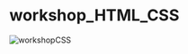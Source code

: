 # workshop_HTML_CSS

![workshopCSS](https://user-images.githubusercontent.com/76404051/163792158-94c72d4d-2e60-43de-bb17-432792b852b2.png)
